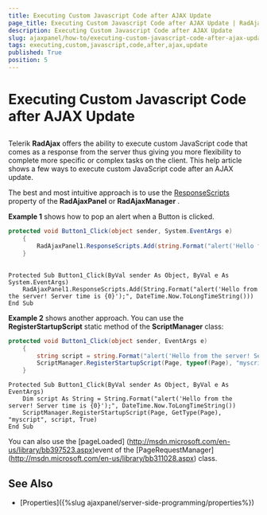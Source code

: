 ```yaml
---
title: Executing Custom Javascript Code after AJAX Update
page_title: Executing Custom Javascript Code after AJAX Update | RadAjax for ASP.NET AJAX Documentation
description: Executing Custom Javascript Code after AJAX Update
slug: ajaxpanel/how-to/executing-custom-javascript-code-after-ajax-update
tags: executing,custom,javascript,code,after,ajax,update
published: True
position: 5
---
```


# Executing Custom Javascript Code after AJAX Update



## 

Telerik **RadAjax** offers the ability to execute custom JavaScript code that comes as a response from the server thus giving you more flexibility to complete more specific or complex tasks on the client. This help article shows a few ways to execute custom JavaScript code after an AJAX update.

The best and most intuitive approach is to use the [ResponseScripts](http://www.telerik.com/help/aspnet-ajax/ajax-control-properties.html) property of the **RadAjaxPanel** or **RadAjaxManager** .

**Example 1** shows how to pop an alert when a Button is clicked.



````C#
protected void Button1_Click(object sender, System.EventArgs e)
	{
	    RadAjaxPanel1.ResponseScripts.Add(string.Format("alert('Hello from the server! Server time is {0}');", DateTime.Now.ToLongTimeString()));
	}
	
````
````VB
Protected Sub Button1_Click(ByVal sender As Object, ByVal e As System.EventArgs)
	RadAjaxPanel1.ResponseScripts.Add(String.Format("alert('Hello from the server! Server time is {0}');", DateTime.Now.ToLongTimeString()))
End Sub
````


**Example 2** shows another approach. You can use the **RegisterStartupScript** static method of the **ScriptManager** class:



````C#
protected void Button1_Click(object sender, EventArgs e)
	{
	    string script = string.Format("alert('Hello from the server! Server time is {0}');", DateTime.Now.ToLongTimeString());
	    ScriptManager.RegisterStartupScript(Page, typeof(Page), "myscript", script, true);
	}  
````
````VB
Protected Sub Button1_Click(ByVal sender As Object, ByVal e As EventArgs)
	Dim script As String = String.Format("alert('Hello from the server! Server time is {0}');", DateTime.Now.ToLongTimeString())
	ScriptManager.RegisterStartupScript(Page, GetType(Page), "myscript", script, True)
End Sub
````


You can also use the [pageLoaded] (http://msdn.microsoft.com/en-us/library/bb397523.aspx)event of the [PageRequestManager] (http://msdn.microsoft.com/en-us/library/bb311028.aspx) class.

## See Also

 * [Properties]({%slug ajaxpanel/server-side-programming/properties%})

